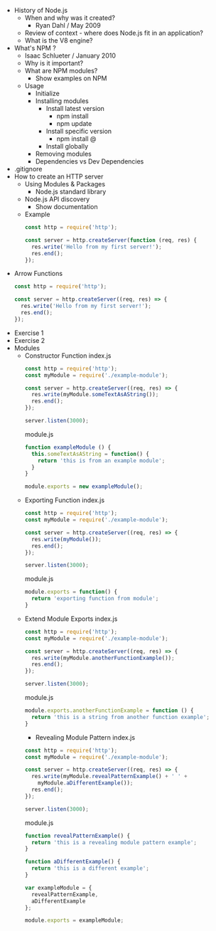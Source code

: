 - History of Node.js
  - When and why was it created?
    - Ryan Dahl / May 2009
  - Review of context - where does Node.js fit in an application?
  - What is the V8 engine?
- What's NPM ?
  - Isaac Schlueter / January 2010
  - Why is it important?
  - What are NPM modules?
    - Show examples on NPM
  - Usage
    - Initialize
    - Installing modules
      - Install latest version
        - npm install <module name>
        - npm update
      - Install specific version
        - npm install <module name>@<version number>
      - Install globally
    - Removing modules
    - Dependencies vs Dev Dependencies
- .gitignore
- How to create an HTTP server
  - Using Modules & Packages
    - Node.js standard library
  - Node.js API discovery
    - Show documentation
  - Example
    ```js
    const http = require('http');

    const server = http.createServer(function (req, res) {
      res.write('Hello from my first server!');
      res.end();
    });
    ```
- Arrow Functions
  ```js
  const http = require('http');

  const server = http.createServer((req, res) => {
    res.write('Hello from my first server!');
    res.end();
  });
  ```
- Exercise 1
- Exercise 2
- Modules
  - Constructor Function
    index.js
    ```js
    const http = require('http');
    const myModule = require('./example-module');

    const server = http.createServer((req, res) => {
      res.write(myModule.someTextAsAString());
      res.end();
    });

    server.listen(3000);
    ```
    module.js
    ```js
    function exampleModule () {
      this.someTextAsAString = function() {
        return 'this is from an example module';
      }
    }

    module.exports = new exampleModule();
    ```
  - Exporting Function
    index.js
    ```js
    const http = require('http');
    const myModule = require('./example-module');

    const server = http.createServer((req, res) => {
      res.write(myModule());
      res.end();
    });

    server.listen(3000);
    ```
    module.js
    ```js
    module.exports = function() {
      return 'exporting function from module';
    }
    ```
  - Extend Module Exports
      index.js
      ```js
      const http = require('http');
      const myModule = require('./example-module');

      const server = http.createServer((req, res) => {
        res.write(myModule.anotherFunctionExample());
        res.end();
      });

      server.listen(3000);
      ```
      module.js
      ```js
      module.exports.anotherFunctionExample = function () {
        return 'this is a string from another function example';
      }
      ```
    - Revealing Module Pattern
    index.js
    ```js
    const http = require('http');
    const myModule = require('./example-module');

    const server = http.createServer((req, res) => {
      res.write(myModule.revealPatternExample() + ' ' +
        myModule.aDifferentExample());
      res.end();
    });

    server.listen(3000);
    ```
    module.js
    ```js
    function revealPatternExample() {
      return 'this is a revealing module pattern example';
    }

    function aDifferentExample() {
      return 'this is a different example';
    }

    var exampleModule = {
      revealPatternExample,
      aDifferentExample
    };

    module.exports = exampleModule;
    ```

